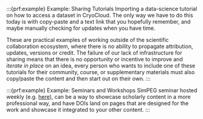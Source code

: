 :::{prf:example} Example: Sharing Tutorials
Importing a data-science tutorial on how to access a dataset in CryoCloud. The only way we have to do this today is with copy-paste and a text link that you hopefully remember, and maybe manually checking for updates when you have time.

These are practical examples of working outside of the scientific collaboration ecosystem, where there is no ability to propagate attribution, updates, versions or credit. The failure of our lack of infrastructure for sharing means that there is no opportunity or incentive to improve and _iterate in place_ on an idea, every person who wants to include one of these tutorials for their community, course, or supplementary materials must also copy/paste the content and then start out on their own.
:::

:::{prf:example} Example: Seminars and Workshops
SimPEG seminar hosted weekly (e.g. [here](https://seminars.simpeg.xyz/seminars/2022-04-cockett)), can be a way to showcase scholarly content in a more professional way, and have DOIs land on pages that are designed for the work and showcase it integrated to your other content.
:::
